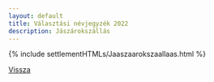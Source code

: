 ```yaml
---
layout: default
title: Választási névjegyzék 2022
description: Jászárokszállás
---
```


{% include settlementHTMLs/Jaaszaarokszaallaas.html %}

[Vissza](../)